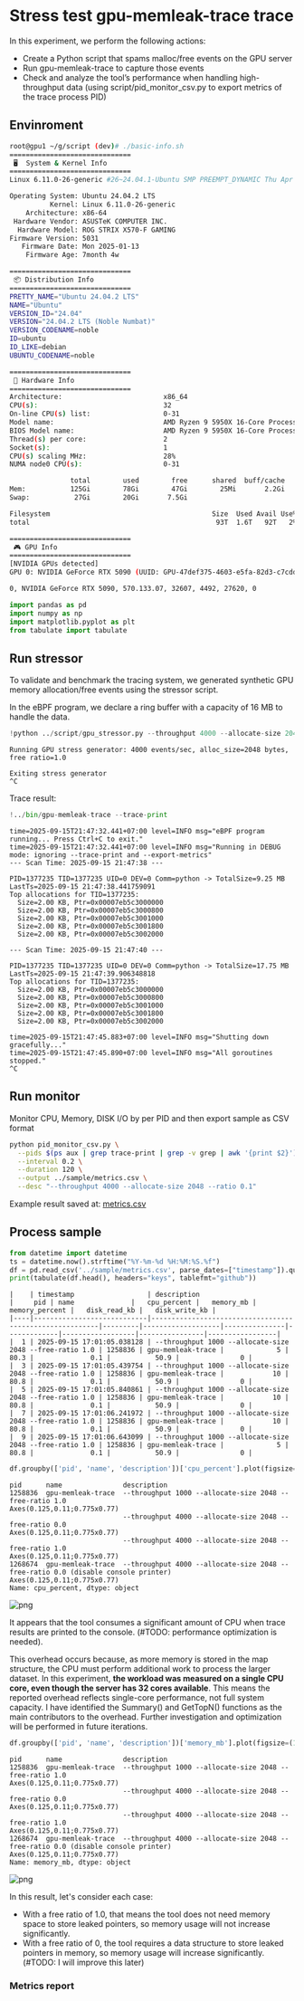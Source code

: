 # Stress test gpu-memleak-trace trace

In this experiment, we perform the following actions:

- Create a Python script that spams malloc/free events on the GPU server
- Run gpu-memleak-trace to capture those events
- Check and analyze the tool’s performance when handling high-throughput
  data (using script/pid_monitor_csv.py to export metrics of the trace
  process PID)

## Envinroment

``` sh
root@gpu1 ~/g/script (dev)# ./basic-info.sh 
==============================
 🖥️  System & Kernel Info
==============================
Linux 6.11.0-26-generic #26~24.04.1-Ubuntu SMP PREEMPT_DYNAMIC Thu Apr 17 19:20:47 UTC 2 x86_64 x86_64 x86_64 GNU/Linux

Operating System: Ubuntu 24.04.2 LTS
          Kernel: Linux 6.11.0-26-generic
    Architecture: x86-64
 Hardware Vendor: ASUSTeK COMPUTER INC.
  Hardware Model: ROG STRIX X570-F GAMING
Firmware Version: 5031
   Firmware Date: Mon 2025-01-13
    Firmware Age: 7month 4w

==============================
 📦 Distribution Info
==============================
PRETTY_NAME="Ubuntu 24.04.2 LTS"
NAME="Ubuntu"
VERSION_ID="24.04"
VERSION="24.04.2 LTS (Noble Numbat)"
VERSION_CODENAME=noble
ID=ubuntu
ID_LIKE=debian
UBUNTU_CODENAME=noble

==============================
 💾 Hardware Info
==============================
Architecture:                         x86_64
CPU(s):                               32
On-line CPU(s) list:                  0-31
Model name:                           AMD Ryzen 9 5950X 16-Core Processor
BIOS Model name:                      AMD Ryzen 9 5950X 16-Core Processor             Unknown CPU @ 3.4GHz
Thread(s) per core:                   2
Socket(s):                            1
CPU(s) scaling MHz:                   28%
NUMA node0 CPU(s):                    0-31

               total        used        free      shared  buff/cache   available
Mem:           125Gi        78Gi        47Gi        25Mi       2.2Gi        47Gi
Swap:           27Gi        20Gi       7.5Gi

Filesystem                                        Size  Used Avail Use% Mounted on
total                                              93T  1.6T   92T   2% -

==============================
 🎮 GPU Info
==============================
[NVIDIA GPUs detected]
GPU 0: NVIDIA GeForce RTX 5090 (UUID: GPU-47def375-4603-e5fa-82d3-c7cddc81e65a)

0, NVIDIA GeForce RTX 5090, 570.133.07, 32607, 4492, 27620, 0
```

``` python
import pandas as pd
import numpy as np
import matplotlib.pyplot as plt
from tabulate import tabulate
```

## Run stressor

To validate and benchmark the tracing system, we generated synthetic GPU
memory allocation/free events using the stressor script.

In the eBPF program, we declare a ring buffer with a capacity of 16 MB
to handle the data.

``` python
!python ../script/gpu_stressor.py --throughput 4000 --allocate-size 2048 --ratio 1.0
```

    Running GPU stress generator: 4000 events/sec, alloc_size=2048 bytes, free ratio=1.0

    Exiting stress generator
    ^C

Trace result:

``` python
!../bin/gpu-memleak-trace --trace-print
```

    time=2025-09-15T21:47:32.441+07:00 level=INFO msg="eBPF program running... Press Ctrl+C to exit."
    time=2025-09-15T21:47:32.441+07:00 level=INFO msg="Running in DEBUG mode: ignoring --trace-print and --export-metrics"
    --- Scan Time: 2025-09-15 21:47:38 ---

    PID=1377235 TID=1377235 UID=0 DEV=0 Comm=python           -> TotalSize=9.25 MB LastTs=2025-09-15 21:47:38.441759091
    Top allocations for TID=1377235:
      Size=2.00 KB, Ptr=0x00007eb5c3000000
      Size=2.00 KB, Ptr=0x00007eb5c3000800
      Size=2.00 KB, Ptr=0x00007eb5c3001000
      Size=2.00 KB, Ptr=0x00007eb5c3001800
      Size=2.00 KB, Ptr=0x00007eb5c3002000

    --- Scan Time: 2025-09-15 21:47:40 ---

    PID=1377235 TID=1377235 UID=0 DEV=0 Comm=python           -> TotalSize=17.75 MB LastTs=2025-09-15 21:47:39.906348818
    Top allocations for TID=1377235:
      Size=2.00 KB, Ptr=0x00007eb5c3000000
      Size=2.00 KB, Ptr=0x00007eb5c3000800
      Size=2.00 KB, Ptr=0x00007eb5c3001000
      Size=2.00 KB, Ptr=0x00007eb5c3001800
      Size=2.00 KB, Ptr=0x00007eb5c3002000

    time=2025-09-15T21:47:45.883+07:00 level=INFO msg="Shutting down gracefully..."
    time=2025-09-15T21:47:45.890+07:00 level=INFO msg="All goroutines stopped."
    ^C

## Run monitor

Monitor CPU, Memory, DISK I/O by per PID and then export sample as CSV
format

``` sh
python pid_monitor_csv.py \
  --pids $(ps aux | grep trace-print | grep -v grep | awk '{print $2}') \
  --interval 0.2 \
  --duration 120 \
  --output ../sample/metrics.csv \
  --desc "--throughput 4000 --allocate-size 2048 --ratio 0.1"
```

Example result saved at: [metrics.csv](../sample/metrics.csv)

## Process sample

``` python
from datetime import datetime
ts = datetime.now().strftime("%Y-%m-%d %H:%M:%S.%f")
df = pd.read_csv('../sample/metrics.csv', parse_dates=["timestamp"]).query("name=='gpu-memleak-trace'")
print(tabulate(df.head(), headers="keys", tablefmt="github"))
```

    |    | timestamp                  | description                                             |     pid | name              |   cpu_percent |   memory_mb |   memory_percent |   disk_read_kb |   disk_write_kb |
    |----|----------------------------|---------------------------------------------------------|---------|-------------------|---------------|-------------|------------------|----------------|-----------------|
    |  1 | 2025-09-15 17:01:05.038128 | --throughput 1000 --allocate-size 2048 --free-ratio 1.0 | 1258836 | gpu-memleak-trace |             5 |        80.3 |              0.1 |           50.9 |               0 |
    |  3 | 2025-09-15 17:01:05.439754 | --throughput 1000 --allocate-size 2048 --free-ratio 1.0 | 1258836 | gpu-memleak-trace |            10 |        80.8 |              0.1 |           50.9 |               0 |
    |  5 | 2025-09-15 17:01:05.840861 | --throughput 1000 --allocate-size 2048 --free-ratio 1.0 | 1258836 | gpu-memleak-trace |            10 |        80.8 |              0.1 |           50.9 |               0 |
    |  7 | 2025-09-15 17:01:06.241972 | --throughput 1000 --allocate-size 2048 --free-ratio 1.0 | 1258836 | gpu-memleak-trace |            10 |        80.8 |              0.1 |           50.9 |               0 |
    |  9 | 2025-09-15 17:01:06.643099 | --throughput 1000 --allocate-size 2048 --free-ratio 1.0 | 1258836 | gpu-memleak-trace |             5 |        80.8 |              0.1 |           50.9 |               0 |

``` python
df.groupby(['pid', 'name', 'description'])['cpu_percent'].plot(figsize=(18, 6), grid=True, legend=True, ylabel='CPU %', title='CPU Usage Over Time')
```

    pid      name               description                                                                      
    1258836  gpu-memleak-trace  --throughput 1000 --allocate-size 2048 --free-ratio 1.0                              Axes(0.125,0.11;0.775x0.77)
                                --throughput 4000 --allocate-size 2048 --free-ratio 0.0                              Axes(0.125,0.11;0.775x0.77)
                                --throughput 4000 --allocate-size 2048 --free-ratio 1.0                              Axes(0.125,0.11;0.775x0.77)
    1268674  gpu-memleak-trace  --throughput 4000 --allocate-size 2048 --free-ratio 0.0 (disable console printer)    Axes(0.125,0.11;0.775x0.77)
    Name: cpu_percent, dtype: object

![png](performance_files/performance_10_1.png)

It appears that the tool consumes a significant amount of CPU when trace
results are printed to the console. (#TODO: performance optimization is
needed).

This overhead occurs because, as more memory is stored in the map
structure, the CPU must perform additional work to process the larger
dataset. In this experiment, **the workload was measured on a single CPU
core, even though the server has 32 cores available**. This means the
reported overhead reflects single-core performance, not full system
capacity. I have identified the Summary() and GetTopN() functions as the
main contributors to the overhead. Further investigation and
optimization will be performed in future iterations.

``` python
df.groupby(['pid', 'name', 'description'])['memory_mb'].plot(figsize=(18, 6), grid=True, legend=True, ylabel='MEM (MB)', title='Memory Usage Over Time')
```

    pid      name               description                                                                      
    1258836  gpu-memleak-trace  --throughput 1000 --allocate-size 2048 --free-ratio 1.0                              Axes(0.125,0.11;0.775x0.77)
                                --throughput 4000 --allocate-size 2048 --free-ratio 0.0                              Axes(0.125,0.11;0.775x0.77)
                                --throughput 4000 --allocate-size 2048 --free-ratio 1.0                              Axes(0.125,0.11;0.775x0.77)
    1268674  gpu-memleak-trace  --throughput 4000 --allocate-size 2048 --free-ratio 0.0 (disable console printer)    Axes(0.125,0.11;0.775x0.77)
    Name: memory_mb, dtype: object

![png](performance_files/performance_13_1.png)

In this result, let's consider each case:

- With a free ratio of 1.0, that means the tool does not need memory
  space to store leaked pointers, so memory usage will not increase
  significantly.
- With a free ratio of 0, the tool requires a data structure to store
  leaked pointers in memory, so memory usage will increase
  significantly. (#TODO: I will improve this later)

### Metrics report

``` python
```
